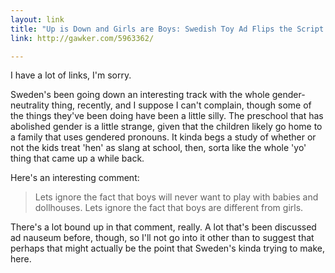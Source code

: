 ```yaml
---
layout: link
title: "Up is Down and Girls are Boys: Swedish Toy Ad Flips the Script on Christmas"
link: http://gawker.com/5963362/

---
```


I have a lot of links, I'm sorry.

Sweden's been going down an interesting track with the whole gender-neutrality thing, recently, and I suppose I can't complain, though some of the things they've been doing have been a little silly.  The preschool that has abolished gender is a little strange, given that the children likely go home to a family that uses gendered pronouns.  It kinda begs a study of whether or not the kids treat 'hen' as slang at school, then, sorta like the whole 'yo' thing that came up a while back.

Here's an interesting comment:

> Lets ignore the fact that boys will never want to play with babies and dollhouses. Lets ignore the fact that boys are different from girls.

There's a lot bound up in that comment, really.  A lot that's been discussed ad nauseum before, though, so I'll not go into it other than to suggest that perhaps that might actually be the point that Sweden's kinda trying to make, here.
